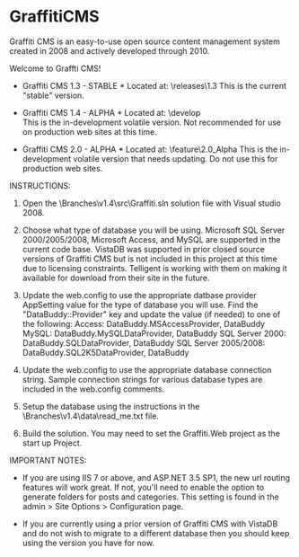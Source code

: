 # GraffitiCMS
Graffiti CMS is an easy-to-use open source content management system created in 2008 and actively developed through 2010.

Welcome to Graffti CMS!

* Graffiti CMS 1.3  - STABLE *
Located at:  \releases\1.3
This is the current "stable" version.


* Graffiti CMS 1.4 - ALPHA *
Located at: \develop\
This is the in-development volatile version.
Not recommended for use on production web sites at this time.


* Graffiti CMS 2.0 - ALPHA *
Located at: \feature\2.0_Alpha
This is the in-development volatile version that needs updating.
Do not use this for production web sites.



INSTRUCTIONS:

1. Open the \Branches\v1.4\src\Graffiti.sln solution file with Visual studio 2008.

2. Choose what type of database you will be using. Microsoft SQL Server 2000/2005/2008, Microsoft Access, and MySQL are supported in the current code base. VistaDB was supported in prior closed source versions of  Graffiti CMS but is not included in this project at this time due to licensing constraints. Telligent is working with them on making it available for download from their site in the future.

3. Update the web.config to use the appropriate datbase provider AppSetting value for the type of database you will use. Find the "DataBuddy::Provider" key and update the value (if needed) to one of the following:
Access:  DataBuddy.MSAccessProvider, DataBuddy
MySQL:   DataBuddy.MySQLDataProvider, DataBuddy
SQL Server 2000:  DataBuddy.SQLDataProvider, DataBuddy
SQL Server 2005/2008:  DataBuddy.SQL2K5DataProvider, DataBuddy

4. Update the web.config to use the appropriate database connection string. Sample connection strings for various database types are included in the web.config comments.

5. Setup the database using the instructions in the \Branches\v1.4\data\read_me.txt file.

6. Build the solution. You may need to set the Graffiti.Web project as the start up Project.


IMPORTANT NOTES:
* If you are using IIS 7 or above, and ASP.NET 3.5 SP1, the new url routing features will work great. If not, you'll need to enable the option to generate folders for posts and categories. This setting is found in the admin > Site Options > Configuration page.

* If you are currently using a prior version of Graffiti CMS with VistaDB and do not wish to migrate to a different database then you should keep using the version you have for now.


